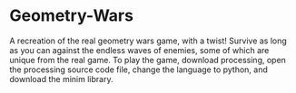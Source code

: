 # Geometry-Wars
A recreation of the real geometry wars game, with a twist! Survive as long as you can against the endless waves of enemies, some of which are unique from the real game. 
To play the game, download processing, open the processing source code file, change the language to python, and download the minim library.
